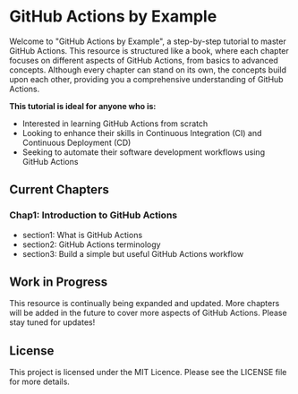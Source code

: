 # GitHub Actions by Example

Welcome to "GitHub Actions by Example", a step-by-step tutorial to master GitHub Actions. This resource is structured like a book, where each chapter focuses on different aspects of GitHub Actions, from basics to advanced concepts. Although every chapter can stand on its own, the concepts build upon each other, providing you a comprehensive understanding of GitHub Actions.

**This tutorial is ideal for anyone who is:**

- Interested in learning GitHub Actions from scratch
- Looking to enhance their skills in Continuous Integration (CI) and Continuous Deployment (CD)
- Seeking to automate their software development workflows using GitHub Actions

## Current Chapters
### Chap1: Introduction to GitHub Actions
- section1: What is GitHub Actions
- section2: GitHub Actions terminology
- section3: Build a simple but useful GitHub Actions workflow

## Work in Progress
This resource is continually being expanded and updated. More chapters will be added in the future to cover more aspects of GitHub Actions. Please stay tuned for updates!

## License
This project is licensed under the MIT Licence. Please see the LICENSE file for more details.